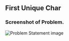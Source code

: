 
## First Unique Char

### Screenshot of Problem.

![Problem Statement image](https://github.com/Odubolaoluwatimilehin/Solve-Algorithim/blob/master/FirstUniqueChar%20Problem/First%20Unique%20Char.png)

